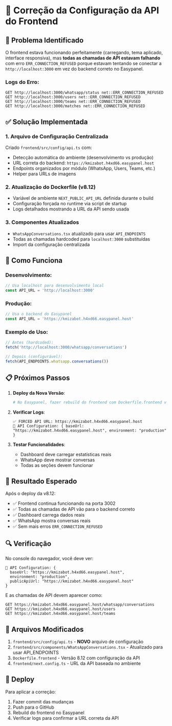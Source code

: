 # 🔧 Correção da Configuração da API do Frontend

## 🚨 Problema Identificado

O frontend estava funcionando perfeitamente (carregando, tema aplicado, interface responsiva), mas **todas as chamadas de API estavam falhando** com erro `ERR_CONNECTION_REFUSED` porque estavam tentando se conectar a `http://localhost:3000` em vez do backend correto no Easypanel.

### Logs do Erro:
```
GET http://localhost:3000/whatsapp/status net::ERR_CONNECTION_REFUSED
GET http://localhost:3000/users net::ERR_CONNECTION_REFUSED
GET http://localhost:3000/teams net::ERR_CONNECTION_REFUSED
GET http://localhost:3000/matches net::ERR_CONNECTION_REFUSED
```

## ✅ Solução Implementada

### 1. **Arquivo de Configuração Centralizada**
Criado `frontend/src/config/api.ts` com:
- Detecção automática do ambiente (desenvolvimento vs produção)
- URL correta do backend: `https://kmizabot.h4xd66.easypanel.host`
- Endpoints organizados por módulo (WhatsApp, Users, Teams, etc.)
- Helper para URLs de imagens

### 2. **Atualização do Dockerfile (v8.12)**
- Variável de ambiente `NEXT_PUBLIC_API_URL` definida durante o build
- Configuração forçada no runtime via script de startup
- Logs detalhados mostrando a URL da API sendo usada

### 3. **Componentes Atualizados**
- `WhatsAppConversations.tsx` atualizado para usar `API_ENDPOINTS`
- Todas as chamadas hardcoded para `localhost:3000` substituídas
- Import da configuração centralizada

## 🔄 Como Funciona

### Desenvolvimento:
```typescript
// Usa localhost para desenvolvimento local
const API_URL = 'http://localhost:3000'
```

### Produção:
```typescript
// Usa o backend do Easypanel
const API_URL = 'https://kmizabot.h4xd66.easypanel.host'
```

### Exemplo de Uso:
```typescript
// Antes (hardcoded):
fetch('http://localhost:3000/whatsapp/conversations')

// Depois (configurável):
fetch(API_ENDPOINTS.whatsapp.conversations())
```

## 📋 Próximos Passos

1. **Deploy da Nova Versão**:
   ```bash
   # No Easypanel, fazer rebuild do frontend com Dockerfile.frontend v8.12
   ```

2. **Verificar Logs**:
   ```
   ✅ FORCED API URL: https://kmizabot.h4xd66.easypanel.host
   🔧 API Configuration: { baseUrl: "https://kmizabot.h4xd66.easypanel.host", environment: "production" }
   ```

3. **Testar Funcionalidades**:
   - Dashboard deve carregar estatísticas reais
   - WhatsApp deve mostrar conversas
   - Todas as seções devem funcionar

## 🎯 Resultado Esperado

Após o deploy da v8.12:
- ✅ Frontend continua funcionando na porta 3002
- ✅ Todas as chamadas de API vão para o backend correto
- ✅ Dashboard carrega dados reais
- ✅ WhatsApp mostra conversas reais
- ✅ Sem mais erros `ERR_CONNECTION_REFUSED`

## 🔍 Verificação

No console do navegador, você deve ver:
```
🔧 API Configuration: {
  baseUrl: "https://kmizabot.h4xd66.easypanel.host",
  environment: "production",
  publicApiUrl: "https://kmizabot.h4xd66.easypanel.host"
}
```

E as chamadas de API devem aparecer como:
```
GET https://kmizabot.h4xd66.easypanel.host/whatsapp/conversations
GET https://kmizabot.h4xd66.easypanel.host/users
GET https://kmizabot.h4xd66.easypanel.host/teams
```

## 📝 Arquivos Modificados

1. `frontend/src/config/api.ts` - **NOVO** arquivo de configuração
2. `frontend/src/components/WhatsAppConversations.tsx` - Atualizado para usar API_ENDPOINTS
3. `Dockerfile.frontend` - Versão 8.12 com configuração da API
4. `frontend/next.config.ts` - URL da API baseada no ambiente

## 🚀 Deploy

Para aplicar a correção:
1. Fazer commit das mudanças
2. Push para o GitHub
3. Rebuild do frontend no Easypanel
4. Verificar logs para confirmar a URL correta da API 